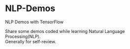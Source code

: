 # NLP-Demos
NLP Demos with TensorFlow     
    
Share some demos coded while learning Natural Language Processing(NLP).    
Generally for self-review.     

